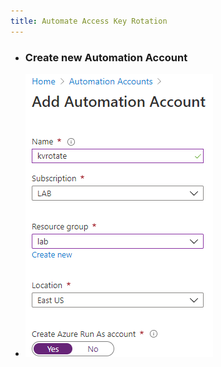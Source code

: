 ```yaml
---
title: Automate Access Key Rotation
---
```


- ### Create new Automation Account
- ![Center_300_01.png](../../assets/images/AutomationAccount_01.png)
